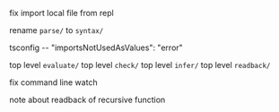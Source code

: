 fix import local file from repl

rename `parse/` to `syntax/`

tsconfig -- "importsNotUsedAsValues": "error"

top level `evaluate/`
top level `check/`
top level `infer/`
top level `readback/`

fix command line watch

note about readback of recursive function

